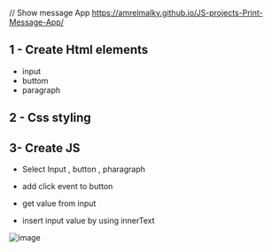// Show message App
https://amrelmalky.github.io/JS-projects-Print-Message-App/

1 - Create Html elements 
----------------------------

- input 
- buttom 
- paragraph
  
2 - Css styling
----------------------------


3- Create JS
------------------------------
- Select  Input , button , pharagraph
  
- add click event to button

- get value from input

- insert input value by using innerText


![image](https://user-images.githubusercontent.com/69693889/164315624-267056ab-b24d-4ba0-94c8-99f408f92345.png)
